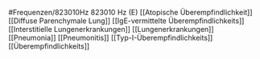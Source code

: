 #Frequenzen/823010Hz
823010 Hz (E)
[[Atopische Überempfindlichkeit]]
[[Diffuse Parenchymale Lung]]
[[IgE-vermittelte Überempfindlichkeits]]
[[Interstitielle Lungenerkrankungen]]
[[Lungenerkrankungen]]
[[Pneumonia]]
[[Pneumonitis]]
[[Typ-I-Überempfindlichkeits]]
[[Überempfindlichkeits]]